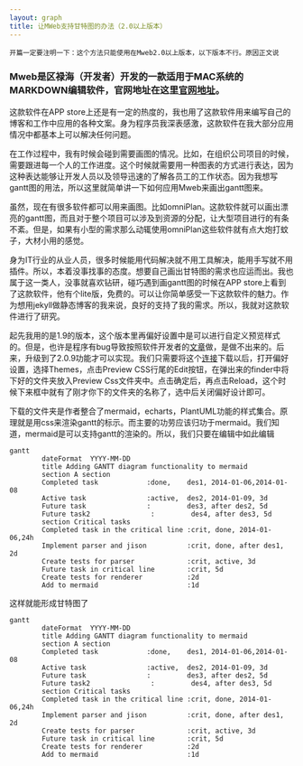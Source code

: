 ```yaml
---
layout: graph
title: 让MWeb支持甘特图的办法（2.0以上版本）
---
```



`开篇一定要注明一下：这个方法只能使用在Mweb2.0以上版本，以下版本不行。原因正文说`

### Mweb是区禄海（开发者）开发的一款适用于MAC系统的MARKDOWN编辑软件，官网地址在这里[官网地址](http://zh.mweb.im)。

这款软件在APP store上还是有一定的热度的，我也用了这款软件用来编写自己的博客和工作中应用的各种文案。身为程序员我深表感激，这款软件在我大部分应用情况中都基本上可以解决任何问题。

在工作过程中，我有时候会碰到需要画图的情况。比如，在组织公司项目的时候，需要跟进每一个人的工作进度。这个时候就需要用一种图表的方式进行表达，因为这种表达能够让开发人员以及领导迅速的了解各员工的工作状态。因为我想写gantt图的用法，所以这里就简单讲一下如何应用Mweb来画出gantt图来。

虽然，现在有很多软件都可以用来画图。比如omniPlan。这款软件就可以画出漂亮的gantt图，而且对于整个项目可以涉及到资源的分配，让大型项目进行的有条不紊。但是，如果有小型的需求那么动辄使用omniPlan这些软件就有点大炮打蚊子，大材小用的感觉。

身为IT行业的从业人员，很多时候能用代码解决就不用工具解决，能用手写就不用插件。所以，本着没事找事的态度。想要自己画出甘特图的需求也应运而出。我也属于这一类人，没事就喜欢钻研，碰巧遇到画gantt图的时候在APP store上看到了这款软件，他有个lite版，免费的。可以让你简单感受一下这款软件的魅力。作为想用jekyll做静态博客的我来说，良好的支持了我的需求。所以，我就对这款软件进行了研究。

起先我用的是1.9的版本，这个版本里再偏好设置中是可以进行自定义预览样式的。但是，也许是程序有bug导致按照软件开发者的[文章](http://zh.mweb.im/14689205256580.html)做，是做不出来的。后来，升级到了2.0.9功能才可以实现。我们只需要将这个[连接](http://zh.mweb.im/media/14689205256580/sample-custom-html-charts.zip)下载以后，打开偏好设置，选择Themes，点击Preview CSS行尾的Edit按钮，在弹出来的finder中将下好的文件夹放入Preview Css文件夹中。点击确定后，再点击Reload，这个时候下来框中就有了刚才你下的文件夹的名称了，选中后关闭偏好设计即可。

下载的文件夹是作者整合了mermaid，echarts，PlantUML功能的样式集合。原理就是用css来渲染gantt的标示。而主要的功劳应该归功于mermaid。我们知道，mermaid是可以支持gantt的渲染的。所以，我们只要在编辑中如此编辑


```
gantt
        dateFormat  YYYY-MM-DD
        title Adding GANTT diagram functionality to mermaid
        section A section
        Completed task            :done,    des1, 2014-01-06,2014-01-08
        Active task               :active,  des2, 2014-01-09, 3d
        Future task               :         des3, after des2, 5d
        Future task2               :         des4, after des3, 5d
        section Critical tasks
        Completed task in the critical line :crit, done, 2014-01-06,24h
        Implement parser and jison          :crit, done, after des1, 2d
        Create tests for parser             :crit, active, 3d
        Future task in critical line        :crit, 5d
        Create tests for renderer           :2d
        Add to mermaid                      :1d
```


这样就能形成甘特图了



``` mermaid
gantt
        dateFormat  YYYY-MM-DD
        title Adding GANTT diagram functionality to mermaid
        section A section
        Completed task            :done,    des1, 2014-01-06,2014-01-08
        Active task               :active,  des2, 2014-01-09, 3d
        Future task               :         des3, after des2, 5d
        Future task2               :         des4, after des3, 5d
        section Critical tasks
        Completed task in the critical line :crit, done, 2014-01-06,24h
        Implement parser and jison          :crit, done, after des1, 2d
        Create tests for parser             :crit, active, 3d
        Future task in critical line        :crit, 5d
        Create tests for renderer           :2d
        Add to mermaid                      :1d
```






